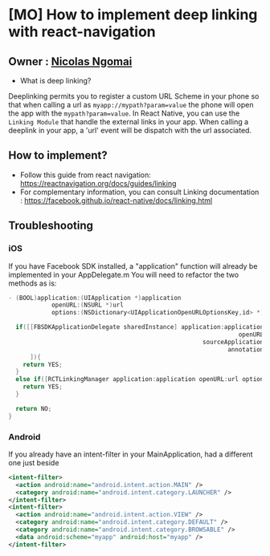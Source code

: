 # [MO] How to implement deep linking with react-navigation

## Owner : [Nicolas Ngomai](https://github.com/lechinoix)

* What is deep linking?

Deeplinking permits you to register a custom URL Scheme in your phone so that when calling a url as `myapp://mypath?param=value` the phone will open the app with the `mypath?param=value`.
In React Native, you can use the `Linking Module` that handle the external links in your app.
When calling a deeplink in your app, a 'url' event will be dispatch with the url associated.

## How to implement?

- Follow this guide from react navigation: https://reactnavigation.org/docs/guides/linking
- For complementary information, you can consult Linking documentation : https://facebook.github.io/react-native/docs/linking.html

## Troubleshooting

### iOS

If you have Facebook SDK installed, a "application" function will already be implemented in your AppDelegate.m
You will need to refactor the two methods as is:

```objectivec
- (BOOL)application:(UIApplication *)application
            openURL:(NSURL *)url
            options:(NSDictionary<UIApplicationOpenURLOptionsKey,id> *)options {

  if([[FBSDKApplicationDelegate sharedInstance] application:application
                                                                openURL:url
                                                      sourceApplication:options[UIApplicationOpenURLOptionsSourceApplicationKey]
                                                             annotation:options[UIApplicationOpenURLOptionsAnnotationKey]
      ]){
    return YES;
  }
  else if([RCTLinkingManager application:application openURL:url options:options]){
    return YES;
  }

  return NO;
}

```

### Android

If you already have an intent-filter in your MainApplication, had a different one just beside

```xml
<intent-filter>
  <action android:name="android.intent.action.MAIN" />
  <category android:name="android.intent.category.LAUNCHER" />
</intent-filter>
<intent-filter>
  <action android:name="android.intent.action.VIEW" />
  <category android:name="android.intent.category.DEFAULT" />
  <category android:name="android.intent.category.BROWSABLE" />
  <data android:scheme="myapp" android:host="myapp" />
</intent-filter>

```

